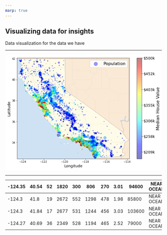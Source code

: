 ```yaml
---
marp: true
---
```


## Visualizing data for insights
Data visualization for the data we have<!-- .slide: data-fullscreen -->

---

![](./images/median-house-value-map.png)

---

| -124.35 | 40.54 | 52 | 1820 | 300 | 806  | 270 | 3.01 | 94600  | NEAR OCEAN |
|---------|-------|----|------|-----|------|-----|------|--------|------------|
| -124.3  | 41.8  | 19 | 2672 | 552 | 1298 | 478 | 1.98 | 85800  | NEAR OCEAN |
| -124.3  | 41.84 | 17 | 2677 | 531 | 1244 | 456 | 3.03 | 103600 | NEAR OCEAN |
| -124.27 | 40.69 | 36 | 2349 | 528 | 1194 | 465 | 2.52 | 79000  | NEAR OCEAN |